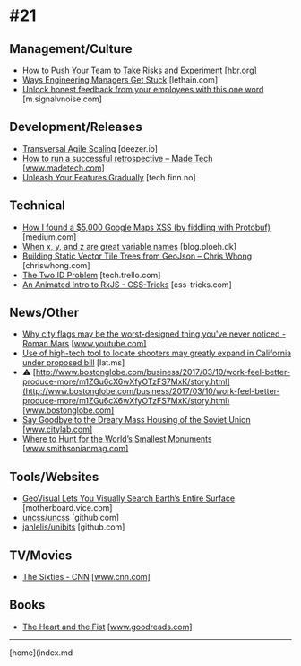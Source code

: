# #21

 ## Management/Culture
* [How to Push Your Team to Take Risks and Experiment](https://hbr.org/2017/03/how-to-push-your-team-to-take-risks-and-experiment) [hbr.org]
* [Ways Engineering Managers Get Stuck](http://lethain.com//ways-engineering-managers-get-stuck/) [lethain.com]
* [Unlock honest feedback from your employees with this one word](https://m.signalvnoise.com/unlock-honest-feedback-with-this-one-word-dcaf3839e7ee) [m.signalvnoise.com]

 ## Development/Releases
* [Transversal Agile Scaling](https://deezer.io/transversal-agile-scaling-b5c60b61ba10) [deezer.io]
* [How to run a successful retrospective – Made Tech](https://www.madetech.com/blog/how-to-run-a-successful-retrospective) [www.madetech.com]
* [Unleash Your Features Gradually](http://tech.finn.no/2017/03/10/unleash-your-features-gradually/) [tech.finn.no]

 ## Technical
* [How I found a $5,000 Google Maps XSS (by fiddling with Protobuf)](https://medium.com/@marin_m/how-i-found-a-5-000-google-maps-xss-by-fiddling-with-protobuf-963ee0d9caff) [medium.com]
* [When x, y, and z are great variable names](http://blog.ploeh.dk/2015/08/17/when-x-y-and-z-are-great-variable-names/) [blog.ploeh.dk]
* [Building Static Vector Tile Trees from GeoJson – Chris Whong](http://chriswhong.com/uncategorized/building-static-vector-tile-trees-from-geojson/) [chriswhong.com]
* [The Two ID Problem](https://tech.trello.com/sync-two-id-problem/) [tech.trello.com]
* [An Animated Intro to RxJS - CSS-Tricks](https://css-tricks.com/animated-intro-rxjs/) [css-tricks.com]

 ## News/Other
* [Why city flags may be the worst-designed thing you've never noticed - Roman Mars](https://www.youtube.com/watch?v=pnv5iKB2hl4) [www.youtube.com]
* [Use of high-tech tool to locate shooters may greatly expand in California under proposed bill](http://lat.ms/2lPJ2rX) [lat.ms]
* &#9888; [http://www.bostonglobe.com/business/2017/03/10/work-feel-better-produce-more/m1ZGu6cX6wXfyOTzFS7MxK/story.html](http://www.bostonglobe.com/business/2017/03/10/work-feel-better-produce-more/m1ZGu6cX6wXfyOTzFS7MxK/story.html) [www.bostonglobe.com]
* [Say Goodbye to the Dreary Mass Housing of the Soviet Union](https://www.citylab.com/housing/2017/03/the-disappearing-mass-housing-of-the-soviet-union/518868/) [www.citylab.com]
* [Where to Hunt for the World’s Smallest Monuments](http://www.smithsonianmag.com/travel/worlds-smallest-monuments-180962256/) [www.smithsonianmag.com]

 ## Tools/Websites
* [GeoVisual Lets You Visually Search Earth’s Entire Surface](https://motherboard.vice.com/en_us/article/geovisual-lets-you-visually-search-earths-entire-surface) [motherboard.vice.com]
* [uncss/uncss](https://github.com/giakki/uncss) [github.com]
* [janlelis/unibits](https://github.com/janlelis/unibits) [github.com]

 ## TV/Movies
* [The Sixties - CNN](http://www.cnn.com/shows/the-sixties) [www.cnn.com]

 ## Books
* [The Heart and the Fist](https://www.goodreads.com/book/show/9525402-the-heart-and-the-fist) [www.goodreads.com]
___
[home](index.md
